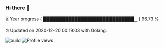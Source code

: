 ### Hi there 👋 

⏳ Year progress { █████████████████████████████▁ } 96.73 %

⏰ Updated on 2020-12-20 00:19:03 with Golang.

![build](https://github.com/shenxianpeng/shenxianpeng/workflows/build/badge.svg) ![Profile views](https://gpvc.arturio.dev/shenxianpeng)